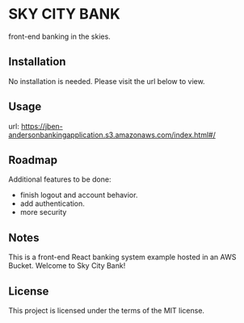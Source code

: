 # SKY CITY BANK

front-end banking in the skies.  



Installation
------------------------------------------------
No installation is needed.  Please visit the url below to view.  

Usage
------------------------------------------------
url: https://jben-andersonbankingapplication.s3.amazonaws.com/index.html#/


Roadmap
-------------------------------------------------
Additional features to be done: 
- finish logout and account behavior.
- add authentication.
- more security


Notes
----------------------------------------
This is a front-end React banking system example hosted in an AWS Bucket.
Welcome to Sky City Bank!


License
----------------------------------------
This project is licensed under the terms of the MIT license.

